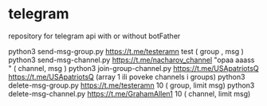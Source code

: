 # telegram

repository for telegram api with or without botFather


python3 send-msg-group.py https://t.me/testeramn test ( group , msg )
python3 send-msg-channel.py https://t.me/nacharov_channel "opaa aaass " ( channel, msg ) 
python3 join-group-channel.py https://t.me/USApatriotsQ https://t.me/USApatriotsQ (array 1 ili poveke channels i groups)
python3 delete-msg-group.py https://t.me/testeramn 10 ( group, limit msg)
python3 delete-msg-channel.py https://t.me/GrahamAllen1 10 ( channel, limit msg)
